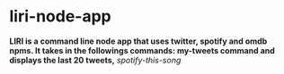 # liri-node-app
**LIRI is a command line node app that uses twitter, spotify and omdb npms. It takes in the followings commands:
my-tweets command and displays the last 20 tweets,**
*spotify-this-song <title of the song to search> and displays the name of the song, artist, album the song is from and the preview link of the song,*
*movie-this '<movie name>' command, and displays the name, ratings, country, languages of the movie*
*do-what-it-says command, reads the random.txt file and spotifies the song title.*
